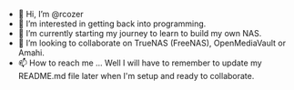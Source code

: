 - 👋 Hi, I’m @rcozer
- 👀 I’m interested in getting back into programming.
- 🌱 I’m currently starting my journey to learn to build my own NAS.  
- 💞️ I’m looking to collaborate on TrueNAS (FreeNAS), OpenMediaVault or Amahi. 
- 📫 How to reach me ... Well I will have to remember to update my README.md file later when I'm setup and ready to collaborate. 

<!---
rcozer/rcozer is a ✨ special ✨ repository because its `README.md` (this file) appears on your GitHub profile.
You can click the Preview link to take a look at your changes.
--->
